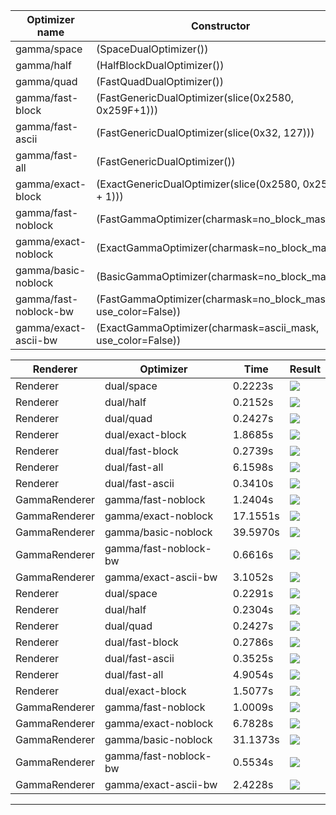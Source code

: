 | Optimizer name | Constructor | Chars | Setup time |
| -------------- | ----------- | ----- | ---------- |
| gamma/space | (SpaceDualOptimizer()) | 1 | 0.0000s |
| gamma/half | (HalfBlockDualOptimizer()) | 1 | 0.0000s |
| gamma/quad | (FastQuadDualOptimizer()) | 7 | 0.0002s |
| gamma/fast-block | (FastGenericDualOptimizer(slice(0x2580, 0x259F+1))) | 32 | 0.0327s |
| gamma/fast-ascii | (FastGenericDualOptimizer(slice(0x32, 127))) | 77 | 0.0326s |
| gamma/fast-all | (FastGenericDualOptimizer()) | 5577 | 0.0493s |
| gamma/exact-block | (ExactGenericDualOptimizer(slice(0x2580, 0x259F + 1))) | 32 | 0.0323s |
| gamma/fast-noblock | (FastGammaOptimizer(charmask=no_block_mask)) | 5554 | 0.6563s |
| gamma/exact-noblock | (ExactGammaOptimizer(charmask=no_block_mask)) | 5554 | 0.2332s |
| gamma/basic-noblock | (BasicGammaOptimizer(charmask=no_block_mask)) | 5554 | 0.1065s |
| gamma/fast-noblock-bw | (FastGammaOptimizer(charmask=no_block_mask, use_color=False)) | 5554 | 0.6405s |
| gamma/exact-ascii-bw | (ExactGammaOptimizer(charmask=ascii_mask, use_color=False)) | 95 | 0.1084s |

| Renderer | Optimizer | Time | Result |
| -------- | --------- | ---- | ------ |
| Renderer | dual/space | 0.2223s | ![](obama/dual/space.png) | 
| Renderer | dual/half | 0.2152s | ![](obama/dual/half.png) | 
| Renderer | dual/quad | 0.2427s | ![](obama/dual/quad.png) | 
| Renderer | dual/exact-block | 1.8685s | ![](obama/dual/exact-block.png) | 
| Renderer | dual/fast-block | 0.2739s | ![](obama/dual/fast-block.png) | 
| Renderer | dual/fast-all | 6.1598s | ![](obama/dual/fast-all.png) | 
| Renderer | dual/fast-ascii | 0.3410s | ![](obama/dual/fast-ascii.png) | 
| GammaRenderer | gamma/fast-noblock | 1.2404s | ![](obama/gamma/fast-noblock.png) | 
| GammaRenderer | gamma/exact-noblock | 17.1551s | ![](obama/gamma/exact-noblock.png) | 
| GammaRenderer | gamma/basic-noblock | 39.5970s | ![](obama/gamma/basic-noblock.png) | 
| GammaRenderer | gamma/fast-noblock-bw | 0.6616s | ![](obama/gamma/fast-noblock-bw.png) | 
| GammaRenderer | gamma/exact-ascii-bw | 3.1052s | ![](obama/gamma/exact-ascii-bw.png) | 
| Renderer | dual/space | 0.2291s | ![](matplotlib/dual/space.png) | 
| Renderer | dual/half | 0.2304s | ![](matplotlib/dual/half.png) | 
| Renderer | dual/quad | 0.2427s | ![](matplotlib/dual/quad.png) | 
| Renderer | dual/fast-block | 0.2786s | ![](matplotlib/dual/fast-block.png) | 
| Renderer | dual/fast-ascii | 0.3525s | ![](matplotlib/dual/fast-ascii.png) | 
| Renderer | dual/fast-all | 4.9054s | ![](matplotlib/dual/fast-all.png) | 
| Renderer | dual/exact-block | 1.5077s | ![](matplotlib/dual/exact-block.png) | 
| GammaRenderer | gamma/fast-noblock | 1.0009s | ![](matplotlib/gamma/fast-noblock.png) | 
| GammaRenderer | gamma/exact-noblock | 6.7828s | ![](matplotlib/gamma/exact-noblock.png) | 
| GammaRenderer | gamma/basic-noblock | 31.1373s | ![](matplotlib/gamma/basic-noblock.png) | 
| GammaRenderer | gamma/fast-noblock-bw | 0.5534s | ![](matplotlib/gamma/fast-noblock-bw.png) | 
| GammaRenderer | gamma/exact-ascii-bw | 2.4228s | ![](matplotlib/gamma/exact-ascii-bw.png) | 
-----------------------------------------------------------
